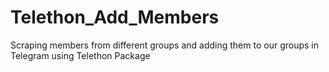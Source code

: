 # Telethon_Add_Members
Scraping members from different groups and adding them to our groups in Telegram using Telethon Package
